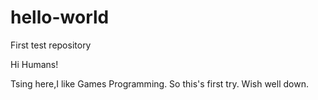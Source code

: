 # hello-world
First test repository

Hi Humans!

Tsing here,I like Games Programming. So this's first try. Wish well down.
